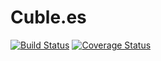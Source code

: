 Cuble.es
========

[![Build Status](https://travis-ci.org/cubledesarrollo/cubledotes.svg?branch=master)](https://travis-ci.org/cubledesarrollo/cubledotes) [![Coverage Status](https://coveralls.io/repos/cubledesarrollo/django-cuble/badge.png)](https://coveralls.io/r/cubledesarrollo/django-cuble)